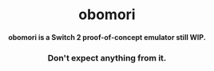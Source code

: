 <h1 style="text-align: center;">
  <strong>obomori</strong>
</h1>

<h4 style="text-align: center;">
  <strong>obomori is a Switch 2 proof-of-concept emulator still WIP.</strong>
</h4>

<h3 style="text-align: center;">
  <strong>Don't expect anything from it.</strong>
</h3>